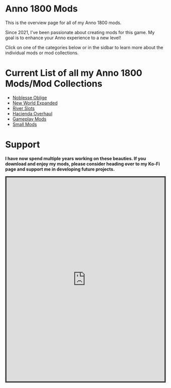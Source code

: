 # Anno 1800 Mods

This is the overview page for all of my Anno 1800 mods.

Since 2021, I've been passionate about creating mods for this game. My goal is to enhance your Anno experience to a new level!

Click on one of the categories below or in the sidbar to learn more about the individual mods or mod collections.

# Current List of all my Anno 1800 Mods/Mod Collections

- [Noblesse Oblige](/en/Anno1800/NoblesseOblige/NoblesseOblige.md)
- [New World Expanded](/en/Anno1800/NWExpanded/InstallationInstructions.md)
- [River Slots](/en/Anno1800/RiverSlots/RiverSlots.md)
- [Hacienda Overhaul](/en/Anno1800/HaciendaOverhaul/HaciendaOverhaul.md)
- [Gameplay Mods](/en/Anno1800/GameplayModsCollection/GameplayModsCollection.md)
- [Small Mods](/en/Anno1800/SmallModsCollection/SmallModsCollection.md)

# Support
**I have now spend multiple years working on these beauties. If you download and enjoy my mods, please consider heading over to my Ko-Fi page and support me in developing future projects.**
<iframe id='kofiframe' src='https://ko-fi.com/taludas/?hidefeed=true&widget=true&embed=true&preview=true' style='border:none;width:100%;padding:4px;background:#3f3f3f;' height='650' title='taludas'></iframe>
